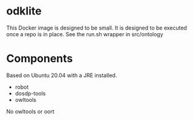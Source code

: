 # odklite

This Docker image is designed to be small. It is designed to be executed once a repo is in place. See the run.sh wrapper in src/ontology

# Components

Based on Ubuntu 20.04 with a JRE installed.

 - robot
 - dosdp-tools
 - owltools

No owltools or oort
